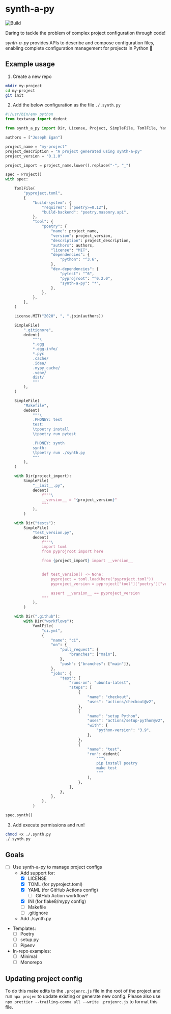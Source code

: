# synth-a-py

![Build](https://github.com/eganjs/synth-a-py/workflows/ci/badge.svg)

Daring to tackle the problem of complex project configuration through code!

_synth-a-py_ provides APIs to describe and compose configuration files, enabling complete configuration management for projects in Python :snake:

## Example usage

1. Create a new repo
```bash
mkdir my-project
cd my-project
git init
```

2. Add the below configuration as the file `./.synth.py`
```python
#!/usr/bin/env python
from textwrap import dedent

from synth_a_py import Dir, License, Project, SimpleFile, TomlFile, YamlFile

authors = ["Joseph Egan"]

project_name = "my-project"
project_description = "A project generated using synth-a-py"
project_version = "0.1.0"

project_import = project_name.lower().replace("-", "_")

spec = Project()
with spec:

    TomlFile(
        "pyproject.toml",
        {
            "build-system": {
                "requires": ["poetry>=0.12"],
                "build-backend": "poetry.masonry.api",
            },
            "tool": {
                "poetry": {
                    "name": project_name,
                    "version": project_version,
                    "description": project_description,
                    "authors": authors,
                    "license": "MIT",
                    "dependencies": {
                        "python": "^3.6",
                    },
                    "dev-dependencies": {
                        "pytest": "^6",
                        "pyprojroot": "^0.2.0",
                        "synth-a-py": "*",
                    },
                },
            },
        },
    )

    License.MIT("2020", ", ".join(authors))

    SimpleFile(
        ".gitignore",
        dedent(
            """\
            *.egg
            *.egg-info/
            *.pyc
            .cache/
            .idea/
            .mypy_cache/
            .venv/
            dist/
            """
        ),
    )

    SimpleFile(
        "Makefile",
        dedent(
            """\
            .PHONEY: test
            test:
            \tpoetry install
            \tpoetry run pytest

            .PHONEY: synth
            synth:
            \tpoetry run ./synth.py
            """
        ),
    )

    with Dir(project_import):
        SimpleFile(
            "__init__.py",
            dedent(
                f"""\
                __version__ = "{project_version}"
                """
            ),
        )

    with Dir("tests"):
        SimpleFile(
            "test_version.py",
            dedent(
                f"""\
                import toml
                from pyprojroot import here

                from {project_import} import __version__


                def test_version() -> None:
                    pyproject = toml.load(here("pyproject.toml"))
                    pyproject_version = pyproject["tool"]["poetry"]["version"]

                    assert __version__ == pyproject_version
                """
            ),
        )

    with Dir(".github"):
        with Dir("workflows"):
            YamlFile(
                "ci.yml",
                {
                    "name": "ci",
                    "on": {
                        "pull_request": {
                            "branches": ["main"],
                        },
                        "push": {"branches": ["main"]},
                    },
                    "jobs": {
                        "test": {
                            "runs-on": "ubuntu-latest",
                            "steps": [
                                {
                                    "name": "checkout",
                                    "uses": "actions/checkout@v2",
                                },
                                {
                                    "name": "setup Python",
                                    "uses": "actions/setup-python@v2",
                                    "with": {
                                        "python-version": "3.9",
                                    },
                                },
                                {
                                    "name": "test",
                                    "run": dedent(
                                        """\
                                        pip install poetry
                                        make test
                                        """
                                    ),
                                },
                            ],
                        },
                    },
                },
            )

spec.synth()
```

3. Add execute permissions and run!
```bash
chmod +x ./.synth.py
./.synth.py
```

## Goals

- [ ] Use synth-a-py to manage project configs
  - Add support for:
    - [x] LICENSE
    - [x] TOML (for pyproject.toml)
    - [x] YAML (for GitHub Actions config)
      - [ ] GitHub Action workflow?
    - [x] INI (for flake8/mypy config)
    - [ ] Makefile
    - [ ] .gitignore
  - Add ./synth.py
- Templates:
  - [ ] Poetry
  - [ ] setup.py
  - [ ] Pipenv
- In-repo examples:
  - [ ] Minimal
  - [ ] Monorepo

## Updating project config

To do this make edits to the `.projenrc.js` file in the root of the project and run `npx projen` to update existing or generate new config. Please also use `npx prettier --trailing-comma all --write .projenrc.js` to format this file.
